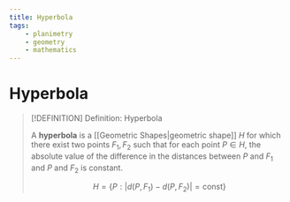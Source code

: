 ```yaml
---
title: Hyperbola
tags:
    - planimetry
    - geometry
    - mathematics
---
```


# Hyperbola

>[!DEFINITION] Definition: Hyperbola
>
>A **hyperbola** is a [[Geometric Shapes|geometric shape]] $H$ for which there exist two points $F_1, F_2$ such that for each point $P \in H$, the absolute value of the difference in the distances between $P$ and $F_1$ and $P$ and $F_2$ is constant.
>
>$$
>H = \{P : |d(P, F_1) - d(P, F_2)| = \text{const}\}
>$$
>